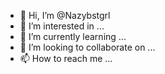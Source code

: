 - 👋 Hi, I’m @Nazybstgrl
- 👀 I’m interested in ...
- 🌱 I’m currently learning ...
- 💞️ I’m looking to collaborate on ...
- 📫 How to reach me ...

<!---
Nazybstgrl/Nazybstgrl is a ✨ special ✨ repository because its `README.md` (this file) appears on your GitHub profile.
You can click the Preview link to take a look at your changes.
--->
